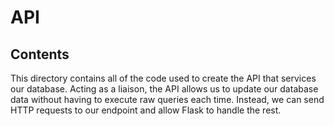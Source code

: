 # API

## Contents

This directory contains all of the code used to create the API that services our database. Acting as a liaison, the API allows us to update our
database data without having to execute raw queries each time. Instead, we can send HTTP requests to our endpoint and allow Flask to handle
the rest.